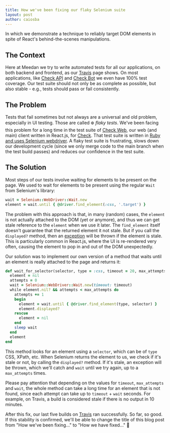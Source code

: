 ```yaml
---
title: How we've been fixing our flaky Selenium suite
layout: post
author: caiosba
---
```


In which we demonstrate a technique to reliably target DOM elements in spite of React's behind-the-scenes manipulations.

## The Context

Here at Meedan we try to write automated tests for all our applications, on both backend and frontend, as our [Travis](https://travis-ci.org/meedan) page shows. On most applications, like [Check API](https://github.com/meedan/check-api) and [Check Bot](https://github.com/meedan/check-bot) we even have 100% test coverage. Our test suite should not only be as complete as possible, but also stable - e.g., tests should pass or fail consistently.


## The Problem

Tests that fail sometimes but not always are a universal and old problem, especially in UI testing. Those are called :snowflake: _flaky tests_. We've been facing this problem for a long time in the test suite of [Check Web](https://github.com/meedan/check-web), our web (and main) client written in React.js, for [Check](http://meedan.com/en/check). That test suite is written in [Ruby and uses Selenium webdriver](https://rubygems.org/gems/selenium-webdriver/versions/2.53.0). A flaky test suite is frustrating, slows down our development cycle (since we only merge code to the main branch when the test build passes) and reduces our confidence in the test suite.

## The Solution

Most steps of our tests involve waiting for elements to be present on the page. We used to wait for elements to be present using the regular `Wait` from Selenium's library:

```ruby
wait = Selenium::WebDriver::Wait.new
element = wait.until { @driver.find_element(:css, '.target') }
```

The problem with this approach is that, in many (random) cases, the `element` is not actually attached to the DOM (yet or anymore), and thus we can get stale reference to the `element` when we use it later. The `find_element` itself doesn't guarantee that the returned element it not stale. But if you call the `displayed?` method, then an [exception](https://docs.seleniumhq.org/exceptions/stale_element_reference.jsp) will be thrown if the element is stale. This is particularly common in React.js, where the UI is re-rendered very often, causing the element to pop in and out of the DOM unexpectedly.

Our solution was to implement our own version of a method that waits until an element is really attached to the page and returns it:

```ruby
def wait_for_selector(selector, type = :css, timeout = 20, max_attempts = 10, wait = 1)
  element = nil
  attempts = 0
  wait = Selenium::WebDriver::Wait.new(timeout: timeout)
  while element.nil? && attempts < max_attempts do
    attempts += 1
    begin
      element = wait.until { @driver.find_element(type, selector) }
      element.displayed?
    rescue
      element = nil
    end
    sleep wait
  end
  element
end
```

This method looks for an element using a `selector`, which can be of `type` CSS, XPath, etc. When Selenium returns the element to us, we check if it's stale or not, by calling the `displayed?` method. If it's stale, an exception will be thrown, which we'll catch and `wait` until we try again, up to a `max_attempts` times.

Please pay attention that depending on the values for `timeout`, `max_attempts` and `wait`, the whole method can take a long time for an element that is not found, since each attempt can take up to `timeout` + `wait` seconds. For example, on Travis, a build is considered stale if there is no output in 10 minutes.

After this fix, our last five builds on [Travis](https://travis-ci.org/meedan/check-web/builds) ran successfully. So far, so good. If this stability is confirmed, we'll be able to change the title of this blog post from "How we've been fixing..." to "How we have fixed..." :crossed_fingers:
